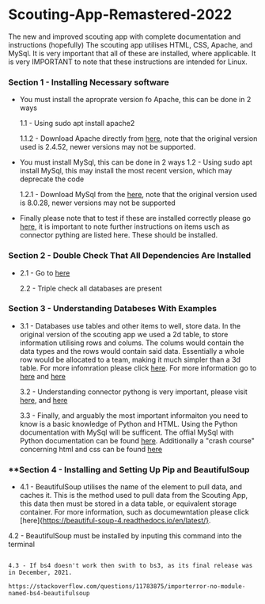 # Scouting-App-Remastered-2022
The new and improved scouting app with complete documentation and instructions (hopefully)
The scouting app utilises HTML, CSS, Apache, and MySql. It is very important that all of these are installed, where applicable. It is very IMPORTANT to note that these instructions are intended for Linux. 

### **Section 1 - Installing Necessary software** 
- You must install the aproprate version fo Apache, this can be done in 2 ways

    1.1 - Using sudo apt install apache2 

    1.1.2 - Download Apache directly from [here](https://httpd.apache.org/download.cgi), note that the original version used is 2.4.52, newer versions may not be supported.

- You must install MySql, this can be done in 2 ways
    1.2 - Using sudo apt install MySql, this may install the most recent version, which may deprecate the code

    1.2.1 - Download MySql from the [here](https://dev.mysql.com/downloads/mysql/), note that the original version used is 8.0.28, newer versions may not be supported

- Finally please note that to test if these are installed correctly please go [here](https://github.com/FRC-3637-Daleks/Scouting-App-Remastered-2022/blob/14f0c79bc9d863b82ffda5790914cf5350550fc0/db/setup-README.md), it is important to note further instructions on items usch as connector pything are listed here. These should be installed. 

### **Section 2 - Double Check That All Dependencies Are Installed**
- 
    2.1  - Go to [here](https://github.com/FRC-3637-Daleks/Scouting-App-Remastered-2022/blob/14f0c79bc9d863b82ffda5790914cf5350550fc0/db/setup-README.md)

    2.2 - Triple check all databases are present 

### **Section 3 - Understanding Databeses With Examples**
- 
    3.1 - Databases use tables and other items to well, store data. In the original version of the scouting app we used a 2d table, to store information utilising rows and colums. The colums would contain the data types and the rows would contain said data. Essentially a whole row would be allocated to a team, making it much simpler than a 3d table. For more infomration please click [here](https://docs.google.com/spreadsheets/d/1lCQqQTsaWcqok09gHu-j7aPdQEGYPZY-G7KIvSE3v24/edit?usp=sharing). For more information go to [here](https://github.com/FRC-3637-Daleks/Scouting-App-Remastered-2022/blob/14f0c79bc9d863b82ffda5790914cf5350550fc0/db/setup-README.md) and [here](https://dev.mysql.com/doc/connector-python/en/connector-python-example-ddl.html)
    
    3.2 - Understanding connector pythong is very important, please visit [here](https://dev.mysql.com/doc/connector-python/en/connector-python-example-cursor-transaction.html), and [here](https://github.com/FRC-3637-Daleks/Scouting-App-Remastered-2022/blob/14f0c79bc9d863b82ffda5790914cf5350550fc0/db/setup-README.md)

    3.3 - Finally, and arguably the most important informaiton you need to know is a basic knowledge of Python and HTML. Using the Python documentation with MySql will be sufficent. The offial MySql with Python documentation can be found [here](https://dev.mysql.com/doc/connector-python/en/connector-python-examples.html). Additionally a "crash course" concerning html and css can be found [here](https://youtube.com/playlist?list=PLblA84xge2_y8F1K0wzPia9V_ULVcfg4k)

### **Section 4 - Installing and Setting Up Pip and BeautifulSoup
-
    4.1 - BeautifulSoup utilises the name of the element to pull data, and caches it. This is the method used to pull data from the Scouting App, this data then must be stored in a data table, or equivalent storage container. For more information, such as documewntation please click [here]{https://beautiful-soup-4.readthedocs.io/en/latest/}.
    
 4.2 - BeautifulSoup must be installed by inputing this command into the terminal
 ```

 ```

    4.3 - If bs4 doesn't work then swith to bs3, as its final release was in December, 2021. 

    https://stackoverflow.com/questions/11783875/importerror-no-module-named-bs4-beautifulsoup